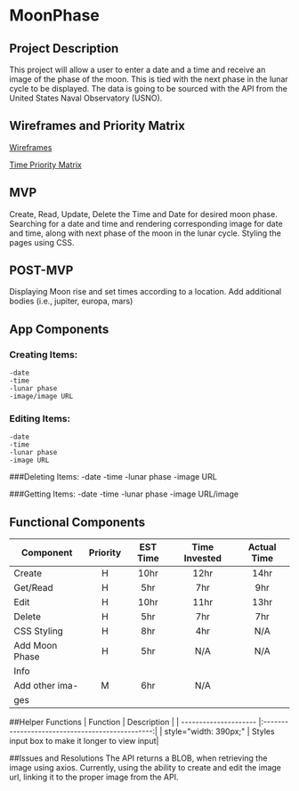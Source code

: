 # MoonPhase

## Project Description
This project will allow a user to enter a date and a time and receive an image of the phase of the moon. This is tied with the next phase in the lunar cycle to be displayed. The data is going to be sourced with the API from the United States Naval Observatory (USNO).

## Wireframes and Priority Matrix
[Wireframes](http://res.cloudinary.com/jkarlin929/image/upload/v1515444341/wireframe_project2.jpg) 

[Time Priority Matrix](http://res.cloudinary.com/jkarlin929/image/upload/v1515444380/time_matrix_project2.jpg) 

## MVP
Create, Read, Update, Delete the Time and Date for desired moon phase.  Searching for a date and time and rendering corresponding image for date and time, along with next phase of the moon in the lunar cycle. Styling the pages using CSS.

## POST-MVP
Displaying Moon rise and set times according to a location. Add additional bodies (i.e., jupiter, europa, mars)

## App Components
### Creating Items:
    -date
    -time
    -lunar phase
    -image/image URL

### Editing Items:
    -date
    -time
    -lunar phase
    -image URL

###Deleting Items:
    -date
    -time
    -lunar phase
    -image URL

###Getting Items:
    -date
    -time
    -lunar phase
    -image URL/image


## Functional Components
| Component     | Priority      | EST Time  | Time Invested | Actual Time|
| ------------- |:-------------:| :--------:| :------------:|:----------:|
| Create        | H             |  10hr     |     12hr      |     14hr   |
| Get/Read      | H             |   5hr     |      7hr      |     9hr    |
| Edit          | H             |   10hr    |     11hr      |     13hr   |
| Delete        | H             |   5hr     |     7hr       |     7hr    |
| CSS Styling   | H             |   8hr     |     4hr       |     N/A    |
| Add Moon Phase| H             |   5hr     |     N/A       |     N/A    |
|    Info       |               |           |               |            |
| Add other ima-| M             |   6hr     |     N/A       |            |
|    ges        |               |           |               |            |

##Helper Functions
| Function              |   Description                                   |
| --------------------- |:-----------------------------------------------:|
| style="width: 390px;" | Styles input box to make it longer to view input|

##Issues and Resolutions
The API returns a BLOB, when retrieving the image using axios. Currently, using the ability to create and edit the image url, linking it to the proper image from the API.
